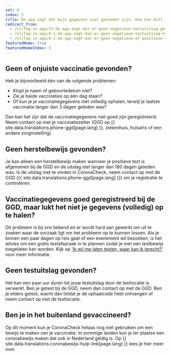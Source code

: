 ```yaml
---
set: 4
index: 2
title: De app zegt dat mijn gegevens niet gevonden zijn. Hoe kan dit?
redirect_from: 
  - /nl/faq-in-app/13-de-app-zegt-dat-er-geen-negatieve-testuitslag-gevonden-is-hoe-kan-dit
  - /nl/faq-in-app/4-1-de-app-zegt-dat-er-geen-negatieve-testuitslag-of-vaccinatie-gevonden-is-hoe-kan-dit
  - /nl/faq-in-app/4-1-de-app-zegt-dat-er-geen-negatieve-of positieve-testuitslag-of-vaccinatie-gevonden-is
featuredHome: true
featuredHomeIndex: 5
---
```

## Geen of onjuiste vaccinatie gevonden?

Heb je bijvoorbeeld één van de volgende problemen:

- Klopt je naam of geboortedatum niet?
- Zie je beide vaccinaties op één dag staan?
- Of kun je je vaccinatiegegevens niet volledig ophalen, terwijl je laatste vaccinatie langer dan 3 dagen geleden was?

Dan kan het zijn dat de vaccinatiegegevens niet goed zijn geregistreerd. Neem contact op met je vaccinatiezetter (GGD op {{ site.data.translations.phone-ggd[page.lang] }}, ziekenhuis, huisarts of een andere zorginstelling).

## Geen herstelbewijs gevonden?

Je kan alleen een herstelbewijs maken wanneer je positieve test is afgenomen bij de GGD en de uitslag niet langer dan 180 dagen geleden was. Is de uitslag niet te vinden in CoronaCheck, neem contact op met de GGD ({{ site.data.translations.phone-ggd[page.lang] }}) om je registratie te controleren.

## Vaccinatiegegevens goed geregistreerd bij de GGD, maar lukt het niet je gegevens (volledig) op te halen?

Dit probleem is bij ons bekend en er wordt hard aan gewerkt om uit te zoeken waar de oorzaak ligt om het probleem op te kunnen lossen. 
Als je binnen een paar dagen op reis gaat of een evenement wil bezoeken, is het advies om een gratis testafspraak in te plannen zodat je met een testbewijs toegelaten kan worden. Kijk op ['ik wil me laten testen, waar kan ik terecht?'](/nl/faq/2-1-ik-wil-mij-laten-testen-waar-kan-ik-terecht/) voor meer informatie.

## Geen testuitslag gevonden?

Het kan een paar uur duren tot jouw testuitslag door de testlocatie is verwerkt. Ben je getest bij de GGD, neem dan contact op met de GGD. Ben je elders getest, wacht dan totdat je de ophaalcode hebt ontvangen of neem contact op met de testlocatie.

## Ben je in het buitenland gevaccineerd?

Op dit moment kun je CoronaCheck helaas nog niet gebruiken om een bewijs te maken van je vaccinatie. In sommige landen kun je ter plaatse een coronabewijs maken dat ook in Nederland geldig is. Op {{ site.data.translations.coronabewijs-hulp-link[page.lang] }} lees je hier meer over.
